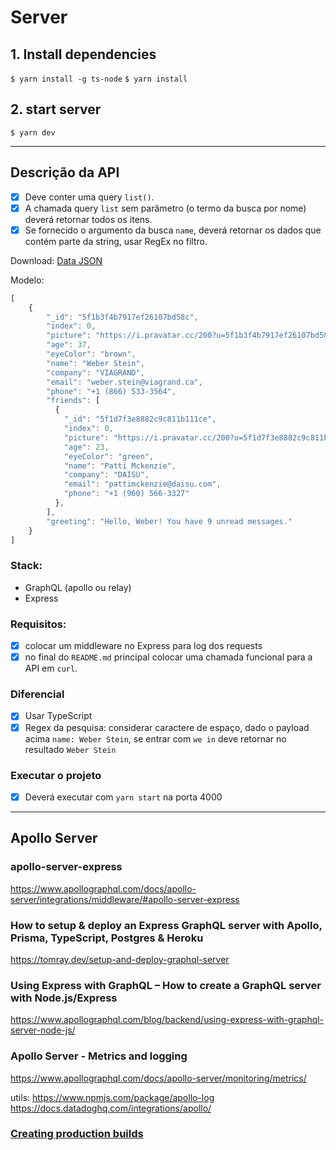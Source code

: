 # Server

## 1. Install dependencies
``$ yarn install -g ts-node``
``$ yarn install``

## 2. start server
``$ yarn dev``

----------------

## Descrição da API

- [x] Deve conter uma query `list()`.
- [x] A chamada query `list` sem parâmetro (o termo da busca por nome) deverá retornar todos os itens.
- [x] Se fornecido o argumento da busca `name`, deverá retornar os dados que contém parte da string, usar RegEx no filtro.

Download: [Data JSON](db.json)

Modelo:
```javascript
[
    {
        "_id": "5f1b3f4b7917ef26107bd58c",
        "index": 0,
        "picture": "https://i.pravatar.cc/200?u=5f1b3f4b7917ef26107bd58c",
        "age": 37,
        "eyeColor": "brown",
        "name": "Weber Stein",
        "company": "VIAGRAND",
        "email": "weber.stein@viagrand.ca",
        "phone": "+1 (866) 533-3564",
        "friends": [
          {
            "_id": "5f1d7f3e8882c9c811b111ce",
            "index": 0,
            "picture": "https://i.pravatar.cc/200?u=5f1d7f3e8882c9c811b111ce",
            "age": 23,
            "eyeColor": "green",
            "name": "Patti Mckenzie",
            "company": "DAISU",
            "email": "pattimckenzie@daisu.com",
            "phone": "+1 (960) 566-3327"
          },
        ],
        "greeting": "Hello, Weber! You have 9 unread messages."
    }
]
```

### Stack:
- GraphQL (apollo ou relay)
- Express

### Requisitos:
- [x] colocar um middleware no Express para log dos requests
- [x] no final do `README.md` principal colocar uma chamada funcional para a API em `curl`.

### Diferencial

- [x] Usar TypeScript
- [x] Regex da pesquisa: considerar caractere de espaço, dado o payload acima `name: Weber Stein`, se entrar com `we in` deve retornar no resultado `Weber Stein`

### Executar o projeto

- [x] Deverá executar com `yarn start` na porta 4000

-------------

## Apollo Server
### apollo-server-express
https://www.apollographql.com/docs/apollo-server/integrations/middleware/#apollo-server-express

### How to setup & deploy an Express GraphQL server with Apollo, Prisma, TypeScript, Postgres & Heroku
https://tomray.dev/setup-and-deploy-graphql-server

### Using Express with GraphQL – How to create a GraphQL server with Node.js/Express
https://www.apollographql.com/blog/backend/using-express-with-graphql-server-node-js/

### Apollo Server - Metrics and logging
https://www.apollographql.com/docs/apollo-server/monitoring/metrics/

utils: 
  https://www.npmjs.com/package/apollo-log
  https://docs.datadoghq.com/integrations/apollo/


### [Creating production builds](https://khalilstemmler.com/blogs/typescript/node-starter-project/#Creating-production-builds)